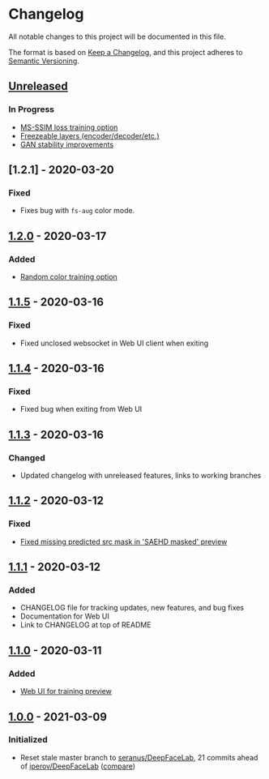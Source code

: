 # Changelog
All notable changes to this project will be documented in this file.

The format is based on [Keep a Changelog](https://keepachangelog.com/en/1.0.0/),
and this project adheres to [Semantic Versioning](https://semver.org/spec/v2.0.0.html).

## [Unreleased]
### In Progress
- [MS-SSIM loss training option](https://github.com/faceshiftlabs/DeepFaceLab/tree/feature/ms-ssim-loss-2)
- [Freezeable layers (encoder/decoder/etc.)](https://github.com/faceshiftlabs/DeepFaceLab/tree/feature/freezable-weights)
- [GAN stability improvements](https://github.com/faceshiftlabs/DeepFaceLab/tree/feature/gan-updates)

## [1.2.1] - 2020-03-20
### Fixed
- Fixes bug with `fs-aug` color mode.

## [1.2.0] - 2020-03-17
### Added
- [Random color training option](doc/features/random-color/README.md)

## [1.1.5] - 2020-03-16
### Fixed
- Fixed unclosed websocket in Web UI client when exiting

## [1.1.4] - 2020-03-16
### Fixed
- Fixed bug when exiting from Web UI

## [1.1.3] - 2020-03-16
### Changed
- Updated changelog with unreleased features, links to working branches

## [1.1.2] - 2020-03-12
### Fixed
- [Fixed missing predicted src mask in 'SAEHD masked' preview](doc/fixes/predicted_src_mask/README.md)

## [1.1.1] - 2020-03-12
### Added
- CHANGELOG file for tracking updates, new features, and bug fixes
- Documentation for Web UI
- Link to CHANGELOG at top of README

## [1.1.0] - 2020-03-11
### Added
- [Web UI for training preview](doc/features/webui/README.md)

## [1.0.0] - 2021-03-09
### Initialized
- Reset stale master branch to [seranus/DeepFaceLab](https://github.com/seranus/DeepFaceLab), 
  21 commits ahead of [iperov/DeepFaceLab](https://github.com/iperov/DeepFaceLab) ([compare](https://github.com/iperov/DeepFaceLab/compare/4818183...seranus:3f5ae05))

[Unreleased]: https://github.com/olivierlacan/keep-a-changelog/compare/v1.2.0...HEAD
[1.2.0]: https://github.com/faceshiftlabs/DeepFaceLab/compare/v1.1.5...v1.2.0
[1.1.5]: https://github.com/faceshiftlabs/DeepFaceLab/compare/v1.1.4...v1.1.5
[1.1.4]: https://github.com/faceshiftlabs/DeepFaceLab/compare/v1.1.3...v1.1.4
[1.1.3]: https://github.com/faceshiftlabs/DeepFaceLab/compare/v1.1.2...v1.1.3
[1.1.2]: https://github.com/faceshiftlabs/DeepFaceLab/compare/v1.1.1...v1.1.2
[1.1.1]: https://github.com/faceshiftlabs/DeepFaceLab/compare/v1.1.0...v1.1.1
[1.1.0]: https://github.com/faceshiftlabs/DeepFaceLab/compare/v1.0.0...v1.1.0
[1.0.0]: https://github.com/faceshiftlabs/DeepFaceLab/releases/tag/v1.0.0
